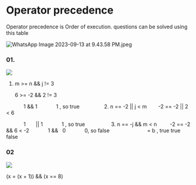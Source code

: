 # Operator precedence

Operator precedence is Order of execution. questions can be solved using this table



![WhatsApp Image 2023-09-13 at 9.43.58 PM.jpeg](D:\Downloads\WhatsApp%20Image%202023-09-13%20at%209.43.58%20PM.jpeg)



### 01.

![](C:\Users\givem\AppData\Roaming\marktext\images\2023-09-14-08-19-55-image.png)



1. m >= n && j != 3
   
   6 >= -2 && 2 != 3

            1    &&   1
            1 , so true
            
   2. n == -2 || j < m
       -2 == -2 || 2 < 6

            1       ||  1
            1 , so true
            
    3. n == -j && m < n
        -2 == -2 && 6 < -2
            1    &&    0
            0, so false
            
            = b , true true false
            

### 02

![](C:\Users\givem\AppData\Roaming\marktext\images\2023-09-14-08-33-25-image.png)



(x = (x + 1)) && (x == 8)


